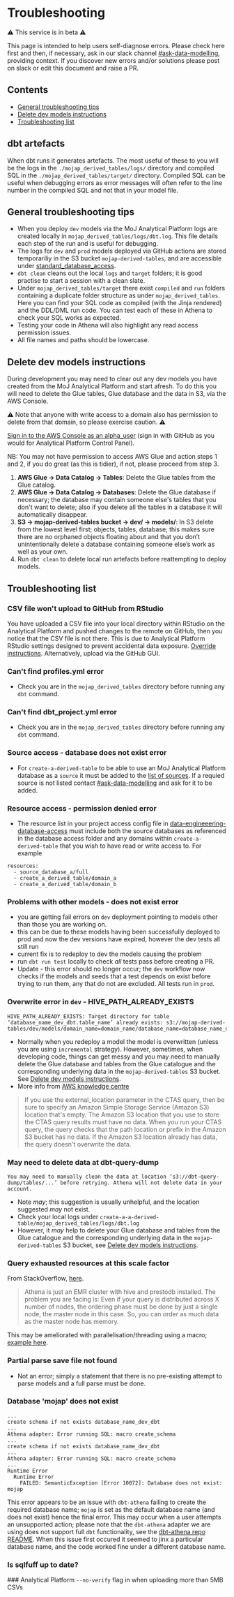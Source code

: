 # Troubleshooting

⚠️ This service is in beta ⚠️

This page is intended to help users self-diagnose errors. Please check here first and then, if necessary, ask in our slack channel [#ask-data-modelling](https://asdslack.slack.com/archives/C03J21VFHQ9), providing context. If you discover new errors and/or solutions please post on slack or edit this document and raise a PR.

## Contents
- [General troubleshooting tips](#general-troubleshooting-tips)
- [Delete dev models instructions](#delete-dev-models-instructions)
- [Troubleshooting list](#troubleshooting-list)

## dbt artefacts

When dbt runs it generates artefacts. The most useful of these to you will be the logs in the `./mojap_derived_tables/logs/` directory and compiled SQL in the `./mojap_derived_tables/target/` directory. Compiled SQL can be useful when debugging errors as error messages will often refer to the line number in the compiled SQL and not that in your model file.

## General troubleshooting tips
- When you deploy `dev` models via the MoJ Analytical Platform logs are created locally in `mojap_derived_tables/logs/dbt.log`. This file details each step of the run and is useful for debugging.
- The logs for `dev` and `prod` models deployed via GitHub actions are stored temporariliy in the S3 bucket `mojap-derived-tables`, and are accessible under [standard_database_access](https://github.com/moj-analytical-services/data-engineering-database-access/blob/main/project_access/standard_database_access.yaml).
- `dbt clean` cleans out the local `logs` and `target` folders; it is good  practise to start a session with a clean slate.
- Under `mojap_derived_tables/target` there exist `compiled` and `run` folders containing a duplicate folder structure as under `mojap_derived_tables`. Here you can find your SQL code as compiled (with the Jinja rendered) and the DDL/DML run code. You can test each of these in Athena to check your SQL works as expected. 
- Testing your code in Athena will also highlight any read access permission issues.
- All file names and paths should be lowercase.

## Delete dev models instructions
During development you may need to clear out any dev models you have created from the MoJ Analytical Platform and start afresh. To do this you will need to delete the Glue tables, Glue database and the data in S3, via the AWS Console.

⚠️ Note that anyone with write access to a domain also has permission to delete from that domain, so please exercise caution. ⚠️

[Sign in to the AWS Console as an alpha_user](http://aws.services.analytical-platform.service.justice.gov.uk) (sign in with GitHub as you would for Analytical Platform Control Panel).

NB: You may not have permission to access AWS Glue and action steps 1 and 2, if you do great (as this is tidier), if not, please proceed from step 3.

1. **AWS Glue → Data Catalog → Tables**: Delete the Glue tables from the Glue catalog.
2. **AWS Glue → Data Catalog → Databases**: Delete the Glue database if necessary; the database may contain someone else's tables that you don't want to delete; also if you delete all the tables in a database it will automatically disappear.
3. **S3 → mojap-derived-tables bucket → dev/ → models/**: In S3 delete from the lowest level first; objects, tables, database; this makes sure there are no orphaned objects floating about and that you don’t unintentionally delete a database containing someone else’s work as well as your own.
4. Run `dbt clean` to delete local run artefacts before reattempting to deploy models.




## Troubleshooting list

### CSV file won't upload to GitHub from RStudio
You have uploaded a CSV file into your local directory within RStudio on the Analytical Platform and pushed changes to the remote on GitHub, then you notice that the CSV file is not there. This is due to Analytical Platform RStudio settings designed to prevent accidental data exposure. [Override instructions](https://user-guidance.analytical-platform.service.justice.gov.uk/github/security-in-github.html#security-in-github). Alternatively, upload via the GitHub GUI.

### Can't find profiles.yml error
- Check you are in the `mojap_derived_tables` directory before running any `dbt` command. 


### Can't find dbt_project.yml error
- Check you are in the `mojap_derived_tables` directory before running any `dbt` command. 


### Source access - database does not exist error
- For `create-a-derived-table` to be able to use an MoJ Analytical Platform database as a `source` it must be added to the [list of sources](https://github.com/moj-analytical-services/create-a-derived-table/tree/main/mojap_derived_tables/models/sources). If a requied source is not listed contact [#ask-data-modelling](https://asdslack.slack.com/archives/C03J21VFHQ9) and ask for it to be added.


### Resource access - permission denied error
- The resource list in your project access config file in [data-engineeering-database-access](https://github.com/moj-analytical-services/data-engineering-database-access/tree/main/project_access) must include both the source databases as referenced in the database access folder and any domains within `create-a-derived-table` that you wish to have read or write access to. For example
```
resources:
  - source_database_a/full
  - create_a_derived_table/domain_a
  - create_a_derived_table/domain_b
```


### Problems with other models - does not exist error
- you are getting fail errors on `dev` deployment pointing to models other than those you are working on.
- this can be due to these models having been successfully deployed to prod and now the dev versions have expired, however the dev tests all still run
- current fix is to redeploy to dev the models causing the problem
- run `dbt run test` locally to check *all* tests pass before creating a PR.
- Update - this error should no longer occur; the `dev` workflow now checks if the models and seeds that a test depends on exist before trying to run them, any that do not are excluded. All tests run in `prod`.


### Overwrite error in `dev` - HIVE_PATH_ALREADY_EXISTS
```
HIVE_PATH_ALREADY_EXISTS: Target directory for table ‘database_name_dev_dbt.table_name’ already exists: s3://mojap-derived-tables/dev/models/domain_name=domain_name/database_name=database_name_dev_dbt/table_name=table_name. 
```
- Normally when you redeploy a model the model is overwritten (unless you are using `incremental` strategy). However, sometimes, when developing code, things can get messy and you may need to manually delete the Glue database and tables from the Glue catalogue and the corresponding underlying data in the `mojap-derived-tables` S3 bucket. See [Delete dev models instructions](#delete-dev-models-instructions).
- More info from [AWS knowledge centre](https://aws.amazon.com/premiumsupport/knowledge-center/athena-hive-path-already-exists/)

>If you use the external_location parameter in the CTAS query, then be sure to specify an Amazon Simple Storage Service (Amazon S3) location that's empty. The Amazon S3 location that you use to store the CTAS query results must have no data. When you run your CTAS query, the query checks that the path location or prefix in the Amazon S3 bucket has no data. If the Amazon S3 location already has data, the query doesn't overwrite the data.


### May need to delete data at dbt-query-dump
```
You may need to manually clean the data at location ‘s3://dbt-query-dump/tables/...’ before retrying. Athena will not delete data in your account.
```
- Note *may*; this suggestion is usually unhelpful, and the location suggested *may* not exist.
- Check your local logs under `create-a-a-derived-table/mojap_derived_tables/logs/dbt.log` 
- However, it *may* help to delete your Glue database and tables from the Glue catalogue and the corresponding underlying data in the `mojap-derived-tables` S3 bucket, see [Delete dev models instructions](#delete-dev-models-instructions).


### Query exhausted resources at this scale factor
From StackOverflow, [here](https://stackoverflow.com/questions/54375913/athena-query-exhausted-resources-at-scale-factor).

> Athena is just an EMR cluster with hive and prestodb installed. The problem you are facing is: Even if your query is distributed across X number of nodes, the ordering phase must be done by just a single node, the master node in this case. So, you can order as much data as the master node has memory.

This may be ameliorated with parallelisation/threading using a macro; [example here](https://github.com/moj-analytical-services/create-a-derived-table/blob/main/mojap_derived_tables/macros/generic/CJS_priority_projects/CJS_priority_projects__parallel_thread.sql).

### Partial parse save file not found
- Not an error; simply a statement that there is no pre-existing attempt to parse models and a full parse must be done.


### Database 'mojap' does not exist
```
...
create schema if not exists database_name_dev_dbt
...
Athena adapter: Error running SQL: macro create_schema
...
create schema if not exists database_name_dev_dbt
...
Athena adapter: Error running SQL: macro create_schema
...
Runtime Error
  Runtime Error
    FAILED: SemanticException [Error 10072]: Database does not exist: mojap
```
This error appears to be an issue with `dbt-athena` failing to create the required database name; `mojap` is set as the default database name (and does not exist) hence the final error. This may occur when a user attempts an unsupported action; please note that the `dbt-athena` adapter we are using does not support full `dbt` functionality, see the [dbt-athena repo README](https://github.com/ministryofjustice/dbt-athena). When this issue first occured it seemed to jinx a particular database name, and the code worked fine under a different database name.


### Is sqlfuff up to date?


### Analytical Platform `--no-verify` flag in when uploading more than 5MB CSVs


